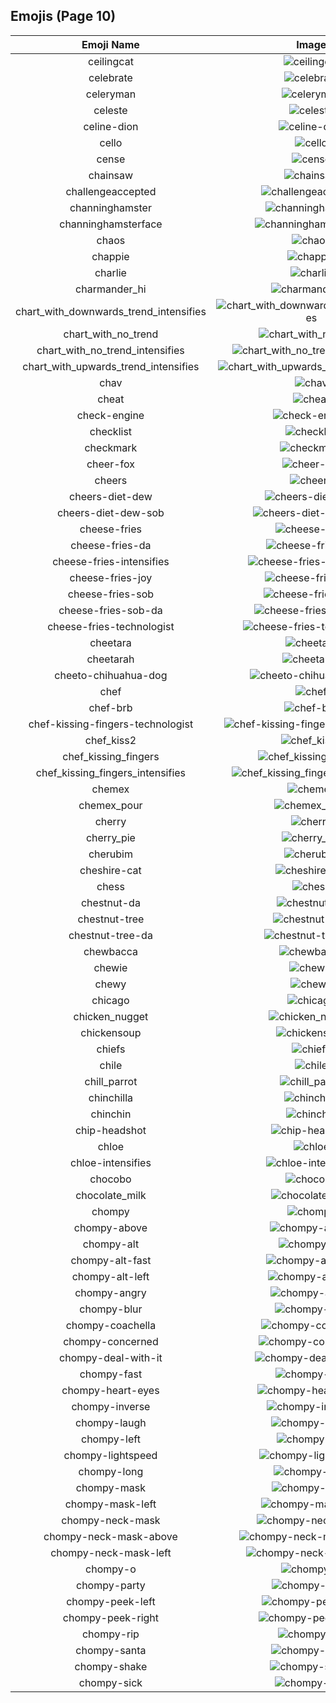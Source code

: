 
  ## Emojis (Page 10)
  |Emoji Name|Image|
  | :-: | :-: |
  |ceilingcat| ![ceilingcat](/output/ceilingcat.png)|
  |celebrate| ![celebrate](/output/celebrate.gif)|
  |celeryman| ![celeryman](/output/celeryman.gif)|
  |celeste| ![celeste](/output/celeste.png)|
  |celine-dion| ![celine-dion](/output/celine-dion.png)|
  |cello| ![cello](/output/cello)|
  |cense| ![cense](/output/cense.jpg)|
  |chainsaw| ![chainsaw](/output/chainsaw.png)|
  |challengeaccepted| ![challengeaccepted](/output/challengeaccepted.png)|
  |channinghamster| ![channinghamster](/output/channinghamster.png)|
  |channinghamsterface| ![channinghamsterface](/output/channinghamsterface.png)|
  |chaos| ![chaos](/output/chaos.png)|
  |chappie| ![chappie](/output/chappie.png)|
  |charlie| ![charlie](/output/charlie.png)|
  |charmander_hi| ![charmander_hi](/output/charmander_hi.png)|
  |chart_with_downwards_trend_intensifies| ![chart_with_downwards_trend_intensifies](/output/chart_with_downwards_trend_intensifies.gif)|
  |chart_with_no_trend| ![chart_with_no_trend](/output/chart_with_no_trend.png)|
  |chart_with_no_trend_intensifies| ![chart_with_no_trend_intensifies](/output/chart_with_no_trend_intensifies.gif)|
  |chart_with_upwards_trend_intensifies| ![chart_with_upwards_trend_intensifies](/output/chart_with_upwards_trend_intensifies.gif)|
  |chav| ![chav](/output/chav.png)|
  |cheat| ![cheat](/output/cheat.png)|
  |check-engine| ![check-engine](/output/check-engine.png)|
  |checklist| ![checklist](/output/checklist.png)|
  |checkmark| ![checkmark](/output/checkmark)|
  |cheer-fox| ![cheer-fox](/output/cheer-fox.gif)|
  |cheers| ![cheers](/output/cheers.png)|
  |cheers-diet-dew| ![cheers-diet-dew](/output/cheers-diet-dew.png)|
  |cheers-diet-dew-sob| ![cheers-diet-dew-sob](/output/cheers-diet-dew-sob.png)|
  |cheese-fries| ![cheese-fries](/output/cheese-fries.png)|
  |cheese-fries-da| ![cheese-fries-da](/output/cheese-fries-da.png)|
  |cheese-fries-intensifies| ![cheese-fries-intensifies](/output/cheese-fries-intensifies.gif)|
  |cheese-fries-joy| ![cheese-fries-joy](/output/cheese-fries-joy.png)|
  |cheese-fries-sob| ![cheese-fries-sob](/output/cheese-fries-sob.png)|
  |cheese-fries-sob-da| ![cheese-fries-sob-da](/output/cheese-fries-sob-da.png)|
  |cheese-fries-technologist| ![cheese-fries-technologist](/output/cheese-fries-technologist.png)|
  |cheetara| ![cheetara](/output/cheetara.png)|
  |cheetarah| ![cheetarah](/output/cheetarah.png)|
  |cheeto-chihuahua-dog| ![cheeto-chihuahua-dog](/output/cheeto-chihuahua-dog.png)|
  |chef| ![chef](/output/chef.png)|
  |chef-brb| ![chef-brb](/output/chef-brb.png)|
  |chef-kissing-fingers-technologist| ![chef-kissing-fingers-technologist](/output/chef-kissing-fingers-technologist.png)|
  |chef_kiss2| ![chef_kiss2](/output/chef_kiss2.gif)|
  |chef_kissing_fingers| ![chef_kissing_fingers](/output/chef_kissing_fingers.png)|
  |chef_kissing_fingers_intensifies| ![chef_kissing_fingers_intensifies](/output/chef_kissing_fingers_intensifies.gif)|
  |chemex| ![chemex](/output/chemex.png)|
  |chemex_pour| ![chemex_pour](/output/chemex_pour.gif)|
  |cherry| ![cherry](/output/cherry.png)|
  |cherry_pie| ![cherry_pie](/output/cherry_pie.png)|
  |cherubim| ![cherubim](/output/cherubim.png)|
  |cheshire-cat| ![cheshire-cat](/output/cheshire-cat.jpg)|
  |chess| ![chess](/output/chess.png)|
  |chestnut-da| ![chestnut-da](/output/chestnut-da.png)|
  |chestnut-tree| ![chestnut-tree](/output/chestnut-tree.png)|
  |chestnut-tree-da| ![chestnut-tree-da](/output/chestnut-tree-da.png)|
  |chewbacca| ![chewbacca](/output/chewbacca.png)|
  |chewie| ![chewie](/output/chewie.png)|
  |chewy| ![chewy](/output/chewy.png)|
  |chicago| ![chicago](/output/chicago.png)|
  |chicken_nugget| ![chicken_nugget](/output/chicken_nugget.png)|
  |chickensoup| ![chickensoup](/output/chickensoup.jpg)|
  |chiefs| ![chiefs](/output/chiefs.jpg)|
  |chile| ![chile](/output/chile.png)|
  |chill_parrot| ![chill_parrot](/output/chill_parrot.gif)|
  |chinchilla| ![chinchilla](/output/chinchilla.png)|
  |chinchin| ![chinchin](/output/chinchin.png)|
  |chip-headshot| ![chip-headshot](/output/chip-headshot.jpg)|
  |chloe| ![chloe](/output/chloe.gif)|
  |chloe-intensifies| ![chloe-intensifies](/output/chloe-intensifies.gif)|
  |chocobo| ![chocobo](/output/chocobo.png)|
  |chocolate_milk| ![chocolate_milk](/output/chocolate_milk.png)|
  |chompy| ![chompy](/output/chompy.gif)|
  |chompy-above| ![chompy-above](/output/chompy-above.gif)|
  |chompy-alt| ![chompy-alt](/output/chompy-alt.gif)|
  |chompy-alt-fast| ![chompy-alt-fast](/output/chompy-alt-fast.gif)|
  |chompy-alt-left| ![chompy-alt-left](/output/chompy-alt-left.gif)|
  |chompy-angry| ![chompy-angry](/output/chompy-angry.gif)|
  |chompy-blur| ![chompy-blur](/output/chompy-blur.gif)|
  |chompy-coachella| ![chompy-coachella](/output/chompy-coachella.gif)|
  |chompy-concerned| ![chompy-concerned](/output/chompy-concerned.gif)|
  |chompy-deal-with-it| ![chompy-deal-with-it](/output/chompy-deal-with-it.gif)|
  |chompy-fast| ![chompy-fast](/output/chompy-fast.gif)|
  |chompy-heart-eyes| ![chompy-heart-eyes](/output/chompy-heart-eyes.gif)|
  |chompy-inverse| ![chompy-inverse](/output/chompy-inverse.gif)|
  |chompy-laugh| ![chompy-laugh](/output/chompy-laugh.gif)|
  |chompy-left| ![chompy-left](/output/chompy-left.gif)|
  |chompy-lightspeed| ![chompy-lightspeed](/output/chompy-lightspeed.gif)|
  |chompy-long| ![chompy-long](/output/chompy-long.gif)|
  |chompy-mask| ![chompy-mask](/output/chompy-mask.gif)|
  |chompy-mask-left| ![chompy-mask-left](/output/chompy-mask-left.gif)|
  |chompy-neck-mask| ![chompy-neck-mask](/output/chompy-neck-mask.gif)|
  |chompy-neck-mask-above| ![chompy-neck-mask-above](/output/chompy-neck-mask-above.gif)|
  |chompy-neck-mask-left| ![chompy-neck-mask-left](/output/chompy-neck-mask-left.gif)|
  |chompy-o| ![chompy-o](/output/chompy-o.gif)|
  |chompy-party| ![chompy-party](/output/chompy-party.gif)|
  |chompy-peek-left| ![chompy-peek-left](/output/chompy-peek-left.gif)|
  |chompy-peek-right| ![chompy-peek-right](/output/chompy-peek-right.gif)|
  |chompy-rip| ![chompy-rip](/output/chompy-rip.gif)|
  |chompy-santa| ![chompy-santa](/output/chompy-santa.gif)|
  |chompy-shake| ![chompy-shake](/output/chompy-shake.gif)|
  |chompy-sick| ![chompy-sick](/output/chompy-sick.gif)|
  